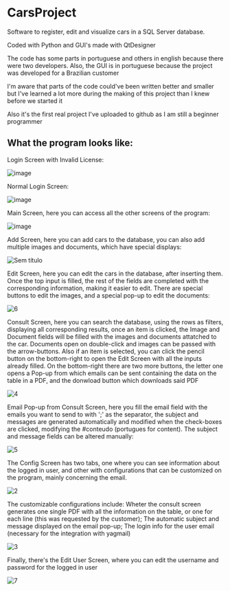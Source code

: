 # CarsProject
Software to register, edit and visualize cars in a SQL Server database.

Coded with Python and GUI's made with QtDesigner

The code has some parts in portuguese and others in english because there were two developers. Also, the GUI is in portuguese because the project was developed for a Brazilian customer 

I'm aware that parts of the code could've been written better and smaller but I've learned a lot more during the making of this project than I knew before we started it

Also it's the first real project I've uploaded to github as I am still a beginner programmer

## What the program looks like:

Login Screen with Invalid License:

![image](https://user-images.githubusercontent.com/92460628/156687620-5134011a-46cb-4feb-910b-1f23c5915b06.png)


Normal Login Screen:

![image](https://user-images.githubusercontent.com/92460628/156687746-f5e95b08-c937-4a10-bb09-073dd45f479e.png)


Main Screen, here you can access all the other screens of the program:

![image](https://user-images.githubusercontent.com/92460628/156687821-3dd2b4ad-ea6c-4b68-9989-3c72b249180a.png)


Add Screen, here you can add cars to the database, you can also add multiple images and documents, which have special displays:

![Sem título](https://user-images.githubusercontent.com/92460628/156691168-1b221110-e540-4167-bdc5-5f98fab24f5b.png)


Edit Screen, here you can edit the cars in the database, after inserting them. Once the top input is filled, the rest of the fields are completed with the corresponding information, making it easier to edit. There are special buttons to edit the images, and a special pop-up to edit the documents:

![6](https://user-images.githubusercontent.com/92460628/156691595-94348bc6-a1d2-44fe-87c9-e964b207b233.png)


Consult Screen, here you can search the database, using the rows as filters, displaying all corresponding results, once an item is clicked, the Image and Document fields will be filled with the images and documents attatched to the car. Documents open on double-click and images can be passed with the arrow-buttons.
Also if an item is selected, you can click the pencil button on the bottom-right to open the Edit Screen with all the inputs already filled.
On the bottom-right there are two more buttons, the letter one opens a Pop-up from which emails can be sent containing the data on the table in a PDF, and the donwload button which downloads said PDF

![4](https://user-images.githubusercontent.com/92460628/156690950-ec081b92-f7ba-4d1f-bccf-143e97436a59.png)


Email Pop-up from Consult Screen, here you fill the email field with the emails you want to send to with ';' as the separator, the subject and messages are generated automatically and modified when the check-boxes are clicked, modifying the #conteudo (portugues for content). The subject and message fields can be altered manually:

![5](https://user-images.githubusercontent.com/92460628/156692289-b767c2b5-729f-4905-97c4-f1d1f5dff964.png)


The Config Screen has two tabs, one where you can see information about the logged in user, and other with configurations that can be customized on the program, mainly concerning the email.

![2](https://user-images.githubusercontent.com/92460628/156693099-2c2f3835-483d-40a8-ad72-f42eab216f9d.png)

The customizable configurations include: Wheter the consult screen generates one single PDF with all the information on the table, or one for each line (this was requested by the customer); The automatic subject and message displayed on the email pop-up; The login info for the user email (necessary for the integration with yagmail)

![3](https://user-images.githubusercontent.com/92460628/156693116-a1efb906-c887-4167-b5b7-5d3fc13afc52.png)


Finally, there's the Edit User Screen, where you can edit the username and password for the logged in user

![7](https://user-images.githubusercontent.com/92460628/156693518-956514bd-0795-4ff8-9ad7-686db3a93340.png)


